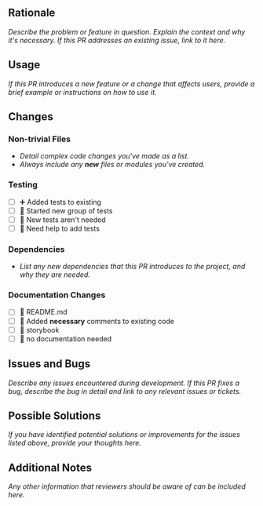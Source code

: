 ## Rationale
_Describe the problem or feature in question.
Explain the context and why it's necessary.
If this PR addresses an existing issue, link to it here._

## Usage
_If this PR introduces a new feature or a change that affects users, provide a brief example or instructions on how to
use it._

## Changes
### Non-trivial Files
- _Detail complex code changes you've made as a list._
- _Always include any **new** files or modules you've created._

### Testing
- [ ] ➕ Added tests to existing 
- [ ] 🐣 Started new group of tests
- [ ] 🙅 New tests aren't needed
- [ ] 🙋 Need help to add tests

### Dependencies
- _List any new dependencies that this PR introduces to the project, and why they are needed._

### Documentation Changes
- [ ] 📜 README.md
- [ ] 💬 Added **necessary** comments to existing code
- [ ] 📕 storybook
- [ ] 🙅 no documentation needed

## Issues and Bugs
_Describe any issues encountered during development. If this PR fixes a bug, describe the bug in detail and link to any
relevant issues or tickets._

## Possible Solutions
_If you have identified potential solutions or improvements for the issues listed above, provide your thoughts here._

## Additional Notes
_Any other information that reviewers should be aware of can be included here._
